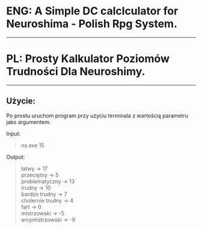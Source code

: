 # **ENG:** A Simple DC calclculator for Neuroshima - Polish Rpg System.
---

# **PL:** Prosty Kalkulator Poziomów Trudności Dla Neuroshimy.

---

## Użycie:

Po prostu uruchom program przy użyciu terminala z wartością parametru jako argumentem.

Input:

> ns.exe 15

Output:

>łatwy -> 17\
>przeciętny -> 5\
>problematyczny -> 13\
>trudny -> 10\
>bardzo trudny -> 7\
>cholernie trudny -> 4\
>fart -> 0\
>mistrzowski -> -5\
>arcymistrzowski -> -9

